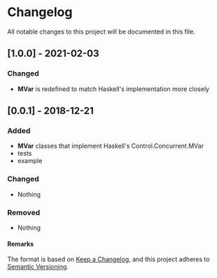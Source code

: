 # Changelog
All notable changes to this project will be documented in this file.

## [1.0.0] - 2021-02-03
### Changed
- **MVar** is redefined to match Haskell's implementation more closely

## [0.0.1] - 2018-12-21
### Added
- **MVar** classes that implement Haskell's Control.Concurrent.MVar
- tests
- example
### Changed
- Nothing

### Removed
- Nothing





#### Remarks

The format is based on [Keep a Changelog](https://keepachangelog.com/en/1.0.0/),
and this project adheres to [Semantic Versioning](https://semver.org/spec/v2.0.0.html).
